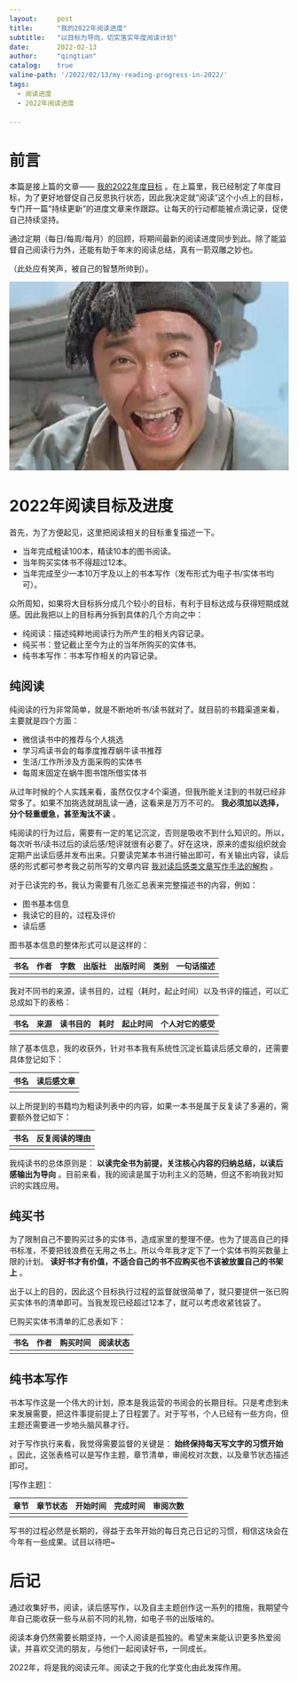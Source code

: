 ```yaml
---
layout:     post
title:      "我的2022年阅读进度"
subtitle:   "以目标为导向，切实落实年度阅读计划"
date:       2022-02-13
author:     "qingtian"
catalog:    true
valine-path: '/2022/02/13/my-reading-progress-in-2022/'
tags:
  - 阅读进度
  - 2022年阅读进度

---
```


# 前言

本篇是接上篇的文章—— [我的2022年度目标](https://blog.qingtian16265.com/2022/02/12/my-goals-in-2022/) 。在上篇里，我已经制定了年度目标，为了更好地督促自己反思执行状态，因此我决定就“阅读”这个小点上的目标，专门开一篇“持续更新”的进度文章来作跟踪。让每天的行动都能被点滴记录，促使自己持续坚持。

通过定期（每日/每周/每月）的回顾，将期间最新的阅读进度同步到此。除了能监督自己阅读行为外，还能有助于年末的阅读总结，真有一箭双雕之妙也。

（此处应有笑声，被自己的智慧所帅到）。

![1](/img/reading2022/1.png)

# 2022年阅读目标及进度

首先，为了方便起见，这里把阅读相关的目标重复描述一下。

- 当年完成粗读100本，精读10本的图书阅读。
- 当年购买实体书不得超过12本。
- 当年完成至少一本10万字及以上的书本写作（发布形式为电子书/实体书均可）。

众所周知，如果将大目标拆分成几个较小的目标，有利于目标达成与获得短期成就感。因此我把以上的目标再分拆到具体的几个方向之中：

- 纯阅读：描述纯粹地阅读行为所产生的相关内容记录。
- 纯买书：登记截止至今为止的当年所购买的实体书。
- 纯书本写作：书本写作相关的内容记录。

## 纯阅读

纯阅读的行为非常简单，就是不断地听书/读书就对了。就目前的书籍渠道来看，主要就是四个方面：

- 微信读书中的推荐与个人挑选
- 学习鸡读书会的每季度推荐蜗牛读书推荐
- 生活/工作所涉及方面采购的实体书
- 每周末固定在蜗牛图书馆所借实体书

从过年时候的个人实践来看，虽然仅仅才4个渠道，但我所能关注到的书就已经非常多了。如果不加挑选就胡乱读一通，这看来是万万不可的。 **我必须加以选择，分个轻重缓急，甚至淘汰不读** 。

纯阅读的行为过后，需要有一定的笔记沉淀，否则是吸收不到什么知识的。所以，每次听书/读书过后的读后感/短评就很有必要了。好在这块，原来的虚拟组织就会定期产出读后感并发布出来。只要读完某本书进行输出即可，有关输出内容，读后感的形式都可参考我之前所写的文章内容 [我对读后感类文章写作手法的解构](https://blog.qingtian16265.com/2021/11/10/my-deconstruction-of-the-writing-techniques-of-post-reading-articles/) 。

对于已读完的书，我认为需要有几张汇总表来完整描述书的内容，例如：

- 图书基本信息
- 我读它的目的，过程及评价
- 读后感

图书基本信息的整体形式可以是这样的：

|书名|作者|字数|出版社|出版时间|类别|一句话描述|
|----|----|----|----|----|----|----|
||||||||

我对不同书的来源，读书目的，过程（耗时，起止时间）以及书评的描述，可以汇总成如下的表格：

|书名|来源|读书目的|耗时|起止时间|个人对它的感受|
|----|----|----|----|----|----|
|||||||

除了基本信息，我的收获外，针对书本我有系统性沉淀长篇读后感文章的，还需要具体登记如下：

|书名|读后感文章|
|----|----|
|||

以上所提到的书籍均为粗读列表中的内容，如果一本书是属于反复读了多遍的，需要额外登记如下：

|书名|反复阅读的理由|
|----|----|
|||

我纯读书的总体原则是： **以读完全书为前提，关注核心内容的归纳总结，以读后感输出为导向** 。目前来看，我的阅读是属于功利主义的范畴，但这不影响我对知识的实践应用。

## 纯买书

为了限制自己不要购买过多的实体书，造成家里的整理不便。也为了提高自己的择书标准，不要把钱浪费在无用之书上。所以今年我才定下了一个实体书购买数量上限的计划。 **读好书才有价值，不适合自己的书不应购买也不该被放置自己的书架上** 。

出于以上的目的，因此这个目标执行过程的监督就很简单了，就只要提供一张已购买实体书的清单即可。当我发现已经超过12本了，就可以考虑收紧钱袋了。

已购买实体书清单的汇总表如下：

|书名|作者|购买时间|阅读状态|
|----|----|----|----|
|||||


## 纯书本写作

书本写作这是一个伟大的计划，原本是我运营的书阅会的长期目标。只是考虑到未来发展需要，把这件事提前提上了日程罢了。对于写书，个人已经有一些方向，但主题还需要进一步地头脑风暴才行。

对于写作执行来看，我觉得需要监督的关键是： **始终保持每天写文字的习惯开始** 。因此，这张表格可以是写作主题，章节清单，审阅校对次数，以及章节状态描述即可。

[写作主题]：

|章节|章节状态|开始时间|完成时间|审阅次数|
|----|----|----|----|----|
||||||

写书的过程必然是长期的，得益于去年开始的每日克己日记的习惯，相信这块会在今年有一些成果。试目以待吧~ 

# 后记

通过收集好书，阅读，读后感写作，以及自主主题创作这一系列的措施，我期望今年自己能收获一些与从前不同的礼物，如电子书的出版啥的。

阅读本身仍然需要长期坚持，一个人阅读是孤独的。希望未来能认识更多热爱阅读，并喜欢交流的朋友，与他们一起阅读好书，一同成长。

2022年，将是我的阅读元年。阅读之于我的化学变化由此发挥作用。